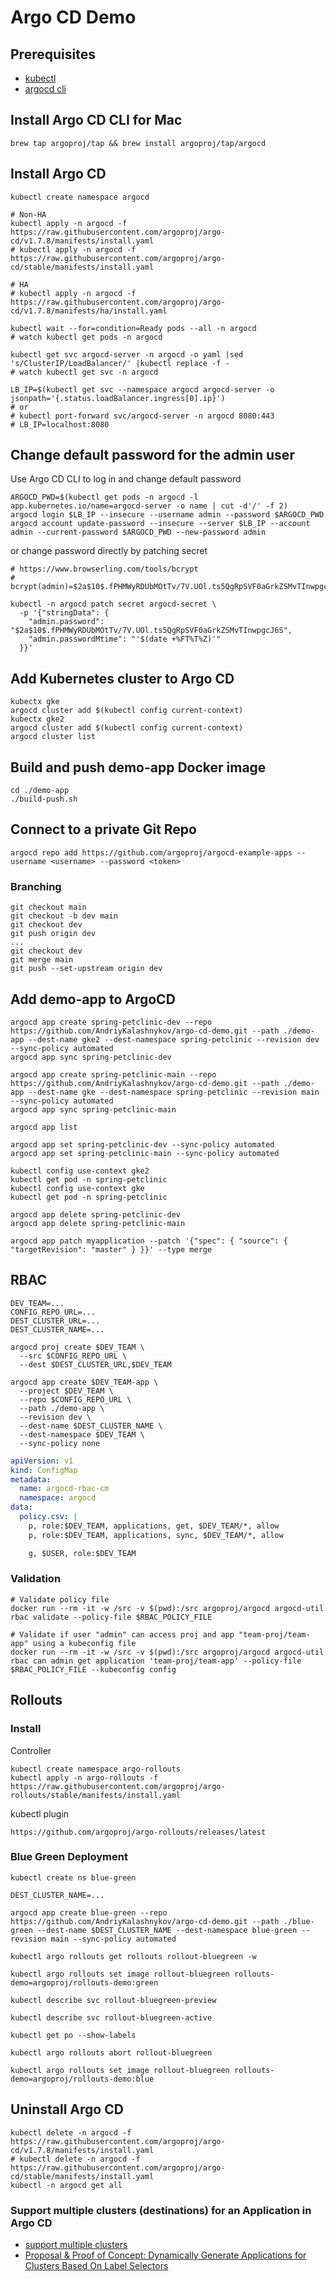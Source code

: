 # Argo CD Demo

## Prerequisites

* [kubectl](https://kubernetes.io/docs/tasks/tools/install-kubectl/)
* [argocd cli](https://argoproj.github.io/argo-cd/cli_installation/)

## Install Argo CD CLI for Mac

```shell
brew tap argoproj/tap && brew install argoproj/tap/argocd
```

## Install Argo CD

```shell
kubectl create namespace argocd

# Non-HA
kubectl apply -n argocd -f https://raw.githubusercontent.com/argoproj/argo-cd/v1.7.8/manifests/install.yaml
# kubectl apply -n argocd -f https://raw.githubusercontent.com/argoproj/argo-cd/stable/manifests/install.yaml

# HA
# kubectl apply -n argocd -f https://raw.githubusercontent.com/argoproj/argo-cd/v1.7.8/manifests/ha/install.yaml

kubectl wait --for=condition=Ready pods --all -n argocd
# watch kubectl get pods -n argocd

kubectl get svc argocd-server -n argocd -o yaml |sed 's/ClusterIP/LoadBalancer/' |kubectl replace -f -
# watch kubectl get svc -n argocd

LB_IP=$(kubectl get svc --namespace argocd argocd-server -o jsonpath='{.status.loadBalancer.ingress[0].ip}')
# or
# kubectl port-forward svc/argocd-server -n argocd 8080:443
# LB_IP=localhost:8080
```

## Change default password for the admin user

Use Argo CD CLI to log in and change default password
```shell
ARGOCD_PWD=$(kubectl get pods -n argocd -l app.kubernetes.io/name=argocd-server -o name | cut -d'/' -f 2)
argocd login $LB_IP --insecure --username admin --password $ARGOCD_PWD
argocd account update-password --insecure --server $LB_IP --account admin --current-password $ARGOCD_PWD --new-password admin
```

or change password directly by patching secret

```shell
# https://www.browserling.com/tools/bcrypt
# bcrypt(admin)=$2a$10$.fPHMWyRDUbMOtTv/7V.UOl.ts5QgRpSVF0aGrkZSMvTInwpgcJ6S

kubectl -n argocd patch secret argocd-secret \
  -p '{"stringData": {
    "admin.password": "$2a$10$.fPHMWyRDUbMOtTv/7V.UOl.ts5QgRpSVF0aGrkZSMvTInwpgcJ6S",
    "admin.passwordMtime": "'$(date +%FT%T%Z)'"
  }}'
```

## Add Kubernetes cluster to Argo CD

```shell
kubectx gke
argocd cluster add $(kubectl config current-context)
kubectx gke2
argocd cluster add $(kubectl config current-context)
argocd cluster list
```

## Build and push demo-app Docker image

```shell
cd ./demo-app
./build-push.sh
```

## Connect to a private Git Repo

```shell
argocd repo add https://github.com/argoproj/argocd-example-apps --username <username> --password <token>
```

### Branching

```shell
git checkout main
git checkout -b dev main
git checkout dev
git push origin dev
...
git checkout dev
git merge main
git push --set-upstream origin dev
```

## Add demo-app to ArgoCD

```shell
argocd app create spring-petclinic-dev --repo https://github.com/AndriyKalashnykov/argo-cd-demo.git --path ./demo-app --dest-name gke2 --dest-namespace spring-petclinic --revision dev --sync-policy automated
argocd app sync spring-petclinic-dev

argocd app create spring-petclinic-main --repo https://github.com/AndriyKalashnykov/argo-cd-demo.git --path ./demo-app --dest-name gke --dest-namespace spring-petclinic --revision main --sync-policy automated
argocd app sync spring-petclinic-main

argocd app list

argocd app set spring-petclinic-dev --sync-policy automated
argocd app set spring-petclinic-main --sync-policy automated

kubectl config use-context gke2
kubectl get pod -n spring-petclinic
kubectl config use-context gke
kubectl get pod -n spring-petclinic

argocd app delete spring-petclinic-dev
argocd app delete spring-petclinic-main

argocd app patch myapplication --patch '{"spec": { "source": { "targetRevision": "master" } }}' --type merge
```

## RBAC

```shell
DEV_TEAM=...
CONFIG_REPO_URL=...
DEST_CLUSTER_URL=...
DEST_CLUSTER_NAME=...

argocd proj create $DEV_TEAM \
  --src $CONFIG_REPO_URL \
  --dest $DEST_CLUSTER_URL,$DEV_TEAM

argocd app create $DEV_TEAM-app \
  --project $DEV_TEAM \
  --repo $CONFIG_REPO_URL \
  --path ./demo-app \
  --revision dev \
  --dest-name $DEST_CLUSTER_NAME \
  --dest-namespace $DEV_TEAM \
  --sync-policy none
```

```yaml
apiVersion: v1
kind: ConfigMap
metadata:
  name: argocd-rbac-cm
  namespace: argocd
data:
  policy.csv: |
    p, role:$DEV_TEAM, applications, get, $DEV_TEAM/*, allow
    p, role:$DEV_TEAM, applications, sync, $DEV_TEAM/*, allow

    g, $USER, role:$DEV_TEAM
```

### Validation

```shell
# Validate policy file
docker run --rm -it -w /src -v $(pwd):/src argoproj/argocd argocd-util rbac validate --policy-file $RBAC_POLICY_FILE

# Validate if user "admin" can access proj and app "team-proj/team-app" using a kubeconfig file
docker run --rm -it -w /src -v $(pwd):/src argoproj/argocd argocd-util rbac can admin get application 'team-proj/team-app' --policy-file $RBAC_POLICY_FILE --kubeconfig config
```

## Rollouts

### Install

Controller

```shell
kubectl create namespace argo-rollouts
kubectl apply -n argo-rollouts -f https://raw.githubusercontent.com/argoproj/argo-rollouts/stable/manifests/install.yaml
```

kubectl plugin

```shell
https://github.com/argoproj/argo-rollouts/releases/latest
```

### Blue Green Deployment

```shell
kubectl create ns blue-green

DEST_CLUSTER_NAME=...

argocd app create blue-green --repo https://github.com/AndriyKalashnykov/argo-cd-demo.git --path ./blue-green --dest-name $DEST_CLUSTER_NAME --dest-namespace blue-green --revision main --sync-policy automated

kubectl argo rollouts get rollouts rollout-bluegreen -w

kubectl argo rollouts set image rollout-bluegreen rollouts-demo=argoproj/rollouts-demo:green

kubectl describe svc rollout-bluegreen-preview

kubectl describe svc rollout-bluegreen-active

kubectl get po --show-labels

kubectl argo rollouts abort rollout-bluegreen

kubectl argo rollouts set image rollout-bluegreen rollouts-demo=argoproj/rollouts-demo:blue
```

## Uninstall Argo CD

```shell
kubectl delete -n argocd -f https://raw.githubusercontent.com/argoproj/argo-cd/v1.7.8/manifests/install.yaml
# kubectl delete -n argocd -f https://raw.githubusercontent.com/argoproj/argo-cd/stable/manifests/install.yaml
kubectl -n argocd get all
```

### Support multiple clusters (destinations) for an Application in Argo CD

* [support multiple clusters](https://github.com/argoproj/argo-cd/issues/1673)
* [Proposal & Proof of Concept: Dynamically Generate Applications for Clusters Based On Label Selectors](https://github.com/argoproj/argo-cd/issues/3403)
